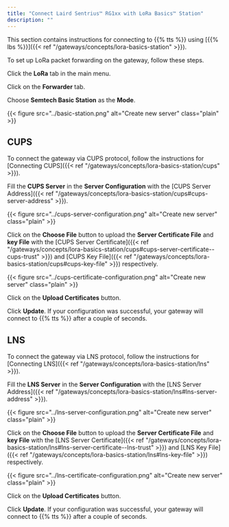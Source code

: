```yaml
---
title: "Connect Laird Sentrius™ RG1xx with LoRa Basics™ Station"
description: ""
---
```


This section contains instructions for connecting to {{% tts %}} using [{{% lbs %}}]({{< ref "/gateways/concepts/lora-basics-station" >}}).

<!--more-->

To set up LoRa packet forwarding on the gateway, follow these steps.

Click the **LoRa** tab in the main menu.

Click on the **Forwarder** tab.

Choose **Semtech Basic Station** as the **Mode**.

{{< figure src="../basic-station.png" alt="Create new server" class="plain" >}}

## CUPS

To connect the gateway via CUPS protocol, follow the instructions for [Connecting CUPS]({{< ref "/gateways/concepts/lora-basics-station/cups" >}}).

Fill the **CUPS Server** in the **Server Configuration** with the [CUPS Server Address]({{< ref "/gateways/concepts/lora-basics-station/cups#cups-server-address" >}}).

{{< figure src="../cups-server-configuration.png" alt="Create new server" class="plain" >}}

Click on the **Choose File** button to upload the **Server Certificate File** and **key File** with the [CUPS Server Certificate]({{< ref "/gateways/concepts/lora-basics-station/cups#cups-server-certificate--cups-trust" >}}) and [CUPS Key File]({{< ref "/gateways/concepts/lora-basics-station/cups#cups-key-file" >}}) respectively.

{{< figure src="../cups-certificate-configuration.png" alt="Create new server" class="plain" >}}

Click on the **Upload Certificates** button.

Click **Update**. If your configuration was successful, your gateway will connect to {{% tts %}} after a couple of seconds.

## LNS

To connect the gateway via LNS protocol, follow the instructions for [Connecting LNS]({{< ref "/gateways/concepts/lora-basics-station/lns" >}}).

Fill the **LNS Server** in the **Server Configuration** with the [LNS Server Address]({{< ref "/gateways/concepts/lora-basics-station/lns#lns-server-address" >}}).

{{< figure src="../lns-server-configuration.png" alt="Create new server" class="plain" >}}

Click on the **Choose File** button to upload the **Server Certificate File** and **key File** with the [LNS Server Certificate]({{< ref "/gateways/concepts/lora-basics-station/lns#lns-server-certificate--lns-trust" >}}) and [LNS Key File]({{< ref "/gateways/concepts/lora-basics-station/lns#lns-key-file" >}}) respectively.

{{< figure src="../lns-certificate-configuration.png" alt="Create new server" class="plain" >}}

Click on the **Upload Certificates** button.

Click **Update**. If your configuration was successful, your gateway will connect to {{% tts %}} after a couple of seconds.
